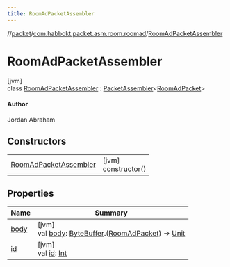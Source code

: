 ```yaml
---
title: RoomAdPacketAssembler
---
```

//[packet](../../../index.html)/[com.habbokt.packet.asm.room.roomad](../index.html)/[RoomAdPacketAssembler](index.html)



# RoomAdPacketAssembler



[jvm]\
class [RoomAdPacketAssembler](index.html) : [PacketAssembler](../../../../api/api/com.habbokt.api.packet/-packet-assembler/index.html)&lt;[RoomAdPacket](../-room-ad-packet/index.html)&gt; 

#### Author



Jordan Abraham



## Constructors


| | |
|---|---|
| [RoomAdPacketAssembler](-room-ad-packet-assembler.html) | [jvm]<br>constructor() |


## Properties


| Name | Summary |
|---|---|
| [body](../../com.habbokt.packet.asm.room.users/-users-packet-assembler/index.html#834990349%2FProperties%2F-1665284158) | [jvm]<br>val [body](../../com.habbokt.packet.asm.room.users/-users-packet-assembler/index.html#834990349%2FProperties%2F-1665284158): [ByteBuffer](https://docs.oracle.com/javase/8/docs/api/java/nio/ByteBuffer.html).([RoomAdPacket](../-room-ad-packet/index.html)) -&gt; [Unit](https://kotlinlang.org/api/latest/jvm/stdlib/kotlin/-unit/index.html) |
| [id](../../com.habbokt.packet.asm.room.users/-users-packet-assembler/index.html#-1919005644%2FProperties%2F-1665284158) | [jvm]<br>val [id](../../com.habbokt.packet.asm.room.users/-users-packet-assembler/index.html#-1919005644%2FProperties%2F-1665284158): [Int](https://kotlinlang.org/api/latest/jvm/stdlib/kotlin/-int/index.html) |

